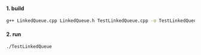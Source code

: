 #### 1. build
```sh
g++ LinkedQueue.cpp LinkedQueue.h TestLinkedQueue.cpp -o TestLinkedQueue
```
#### 2. run
```shell
./TestLinkedQueue
```

